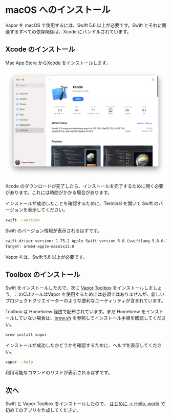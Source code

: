 # macOS へのインストール

Vapor を macOS で使用するには、Swift 5.6 以上が必要です。Swift とそれに関連するすべての依存関係は、Xcode にバンドルされています。

## Xcode のインストール

Mac App Store から[Xcode](https://itunes.apple.com/us/app/xcode/id497799835?mt=12) をインストールします。

![Xcode in Mac App Store](../images/xcode-mac-app-store.png)

Xcode のダウンロードが完了したら、インストールを完了するために開く必要があります。これには時間がかかる場合があります。


インストールが成功したことを確認するために、Terminal を開いて Swift のバージョンを表示してください。

```sh
swift --version
```

Swift のバージョン情報が表示されるはずです。

```sh
swift-driver version: 1.75.2 Apple Swift version 5.8 (swiftlang-5.8.0.124.2 clang-1403.0.22.11.100)
Target: arm64-apple-macosx13.0
```

Vapor 4 は、Swift 5.6 以上が必要です。

## Toolbox のインストール

Swift をインストールしたので、次に [Vapor Toolbox](https://github.com/vapor/toolbox) をインストールしましょう。このCLIツールはVapor を使用するためには必須ではありませんが、新しいプロジェクトクリエイーターのような便利なユーティリティが含まれています。

Toolbox は Homebrew 経由で配布されています。まだ Homebrew をインストールしていない場合は、<a href="https://brew.sh" target="_blank">brew.sh</a> を参照してインストール手順を確認してください。

```sh
brew install vapor
```

インストールが成功したかどうかを確認するために、ヘルプを表示してください。

```sh
vapor --help
```

利用可能なコマンドのリストが表示されるはずです。

## 次へ

Swift と Vapor Toolbox をインストールしたので、 [はじめに &rarr; Hello, world](../getting-started/hello-world.md) で初めてのアプリを作成してください。
